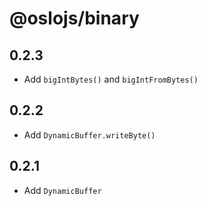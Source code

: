 # @oslojs/binary

## 0.2.3

- Add `bigIntBytes()` and `bigIntFromBytes()`

## 0.2.2

- Add `DynamicBuffer.writeByte()`

## 0.2.1

- Add `DynamicBuffer`
